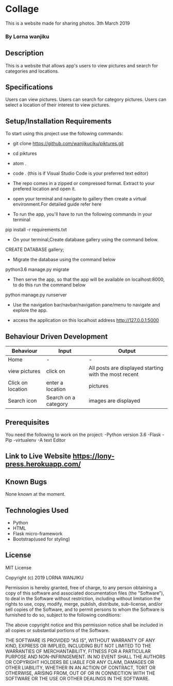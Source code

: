 # Collage
This is a website made for sharing photos. 3th March 2019
### By Lorna wanjiku

## Description
This is a website that allows app's users to view pictures and search for categories and locations.

## Specifications
Users can view pictures.
Users can search for category pictures.
Users can select a location of their interest to view pictures.

## Setup/Installation Requirements
To start using this project use the following commands:

* git clone https://github.com/wanjikuciku/piktures.git
* cd piktures
* atom .
* code . (this is if Visual Studio Code is your preferred text editor)

* The repo comes in a zipped or compressed format. Extract to your prefered location and open it.

* open your terminal and navigate to gallery then create a virtual environment.For detailed guide refer here

* To run the app, you'll have to run the following commands in your terminal

pip install -r requirements.txt

* On your terminal,Create database gallery using the command below.

CREATE DATABASE gallery;

* Migrate the database using the command below

python3.6 manage.py migrate

* Then serve the app, so that the app will be available on localhost:8000, to do this run the command below

python manage.py runserver

* Use the navigation bar/navbar/navigation pane/menu to navigate and explore the app.

* access the application on this localhost address http://127.0.0.1:5000

## Behaviour Driven Development
|  Behaviour |  Input  |  Output |
|------------|---------|---------|
| Home | - | - |
|view pictures | click on  | All posts are displayed starting with the most recent |
|Click on location | enter a location | pictures |
|Search icon | Search on a category |images are displayed |

## Prerequisites
You need the following to work on the project: -Python version 3.6 -Flask -Pip -virtualenv -A text Editor

## Link to Live Website https://lony-press.herokuapp.com/

## Known Bugs
None known at the moment.

## Technologies Used
* Python
* HTML
* Flask micro-framework
* Bootstrap(used for styling)

## License
MIT License

Copyright (c) 2019 LORNA WANJIKU

Permission is hereby granted, free of charge, to any person obtaining a copy of this software and associated documentation files (the "Software"), to deal in the Software without restriction, including without limitation the rights to use, copy, modify, merge, publish, distribute, sub-license, and/or sell copies of the Software, and to permit persons to whom the Software is furnished to do so, subject to the following conditions:

The above copyright notice and this permission notice shall be included in all copies or substantial portions of the Software.

THE SOFTWARE IS PROVIDED "AS IS", WITHOUT WARRANTY OF ANY KIND, EXPRESS OR IMPLIED, INCLUDING BUT NOT LIMITED TO THE WARRANTIES OF MERCHANTABILITY, FITNESS FOR A PARTICULAR PURPOSE AND NON-INFRINGEMENT. IN NO EVENT SHALL THE AUTHORS OR COPYRIGHT HOLDERS BE LIABLE FOR ANY CLAIM, DAMAGES OR OTHER LIABILITY, WHETHER IN AN ACTION OF CONTRACT, TORT OR OTHERWISE, ARISING FROM, OUT OF OR IN CONNECTION WITH THE SOFTWARE OR THE USE OR OTHER DEALINGS IN THE SOFTWARE.
